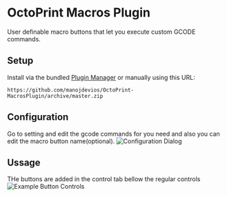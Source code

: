 # OctoPrint Macros Plugin

User definable macro buttons that let you execute custom GCODE commands.

## Setup

Install via the bundled [Plugin Manager](https://github.com/foosel/OctoPrint/wiki/Plugin:-Plugin-Manager)
or manually using this URL:

    https://github.com/manojdevios/OctoPrint-MacrosPlugin/archive/master.zip


## Configuration
Go to setting and edit the gcode commands for you need and also you can edit the macro button name(optional). 
![Configuration Dialog](https://i.imgur.com/6Qln8KR.png)

## Ussage
THe buttons are added in the control tab bellow the regular controls
![Example Button Controls](https://i.imgur.com/UiHiFbr.png)
